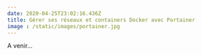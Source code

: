 ```yaml
---
date: 2020-04-25T23:02:16.436Z
title: Gérer ses réseaux et containers Docker avec Portainer
image : /static/images/portainer.jpg
---
```

A venir...
